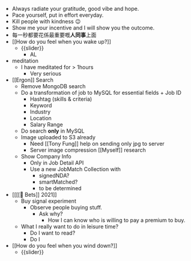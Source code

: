 - Always radiate your gratitude, good vibe and hope.
- Pace yourself, put in effort everyday.
- Kill people with kindness 😉
- Show me your incentive and I will show you the outcome.
- 每一秒都要花係最重要嘅**人同事**上面
- [[How do you feel when you wake up?]]
    - {{slider}}
        - AL
- meditation
    - I have meditated for > 1hours 
        - Very serious
- [[Ergon]] Search
    - Remove MongoDB search
    - Do a transformation of job to MySQL for essential fields + Job ID
        - Hashtag (skills & criteria)
        - Keyword
        - Industry
        - Location
        - Salary Range
    - Do search **only** in MySQL
    - Image uploaded to S3 already
        - Need [[Tony Fung]] help on sending only jpg to server
        - Server image compression [[Myself]] research
    - Show Company Info
        - Only in Job Detail API
        - Use a new JobMatch Collection with
            - signedNDA?
            - smartMatched?
            - to be determined
- [[[[🔮 Bets]] 2021]]
    - Buy signal experiment
        - Observe people buying stuff.
            - Ask why?
                - How I can know who is willing to pay a premium to buy.
    - What I really want to do in leisure time?
        - Do I want to read?
        - Do I 
- [[How do you feel when you wind down?]]
    - {{slider}}
